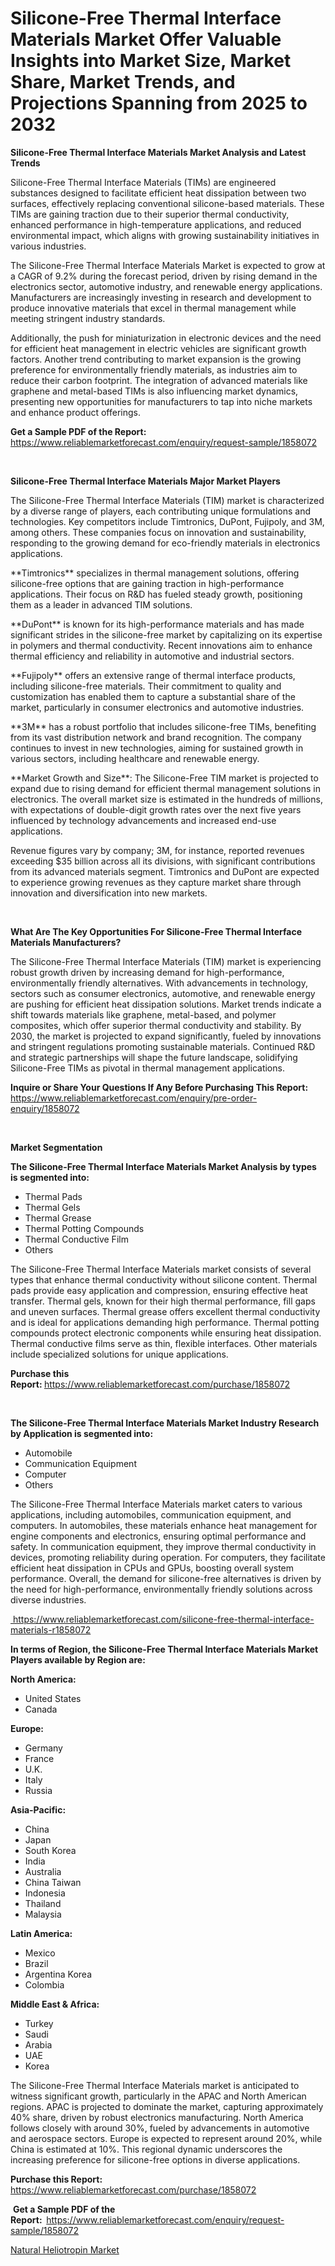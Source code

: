 <p><h1>Silicone-Free Thermal Interface Materials Market Offer Valuable Insights into Market Size, Market Share, Market Trends, and Projections Spanning from 2025 to 2032</h1></p><p><strong>Silicone-Free Thermal Interface Materials Market Analysis and Latest Trends</strong></p>
<p><p>Silicone-Free Thermal Interface Materials (TIMs) are engineered substances designed to facilitate efficient heat dissipation between two surfaces, effectively replacing conventional silicone-based materials. These TIMs are gaining traction due to their superior thermal conductivity, enhanced performance in high-temperature applications, and reduced environmental impact, which aligns with growing sustainability initiatives in various industries.</p><p>The Silicone-Free Thermal Interface Materials Market is expected to grow at a CAGR of 9.2% during the forecast period, driven by rising demand in the electronics sector, automotive industry, and renewable energy applications. Manufacturers are increasingly investing in research and development to produce innovative materials that excel in thermal management while meeting stringent industry standards. </p><p>Additionally, the push for miniaturization in electronic devices and the need for efficient heat management in electric vehicles are significant growth factors. Another trend contributing to market expansion is the growing preference for environmentally friendly materials, as industries aim to reduce their carbon footprint. The integration of advanced materials like graphene and metal-based TIMs is also influencing market dynamics, presenting new opportunities for manufacturers to tap into niche markets and enhance product offerings.</p></p>
<p><strong>Get a Sample PDF of the Report:&nbsp;</strong> <a href="https://www.reliablemarketforecast.com/enquiry/request-sample/1858072?utm_campaign=1144&utm_medium=2&utm_source=Github&utm_content=ia&utm_term=03022025&utm_id=silicone-free-thermal-interface-materials">https://www.reliablemarketforecast.com/enquiry/request-sample/1858072</a></p>
<p>&nbsp;</p>
<p><strong>Silicone-Free Thermal Interface Materials Major Market Players</strong></p>
<p><p>The Silicone-Free Thermal Interface Materials (TIM) market is characterized by a diverse range of players, each contributing unique formulations and technologies. Key competitors include Timtronics, DuPont, Fujipoly, and 3M, among others. These companies focus on innovation and sustainability, responding to the growing demand for eco-friendly materials in electronics applications.</p><p>**Timtronics** specializes in thermal management solutions, offering silicone-free options that are gaining traction in high-performance applications. Their focus on R&D has fueled steady growth, positioning them as a leader in advanced TIM solutions.</p><p>**DuPont** is known for its high-performance materials and has made significant strides in the silicone-free market by capitalizing on its expertise in polymers and thermal conductivity. Recent innovations aim to enhance thermal efficiency and reliability in automotive and industrial sectors.</p><p>**Fujipoly** offers an extensive range of thermal interface products, including silicone-free materials. Their commitment to quality and customization has enabled them to capture a substantial share of the market, particularly in consumer electronics and automotive industries.</p><p>**3M** has a robust portfolio that includes silicone-free TIMs, benefiting from its vast distribution network and brand recognition. The company continues to invest in new technologies, aiming for sustained growth in various sectors, including healthcare and renewable energy.</p><p>**Market Growth and Size**: The Silicone-Free TIM market is projected to expand due to rising demand for efficient thermal management solutions in electronics. The overall market size is estimated in the hundreds of millions, with expectations of double-digit growth rates over the next five years influenced by technology advancements and increased end-use applications.</p><p>Revenue figures vary by company; 3M, for instance, reported revenues exceeding $35 billion across all its divisions, with significant contributions from its advanced materials segment. Timtronics and DuPont are expected to experience growing revenues as they capture market share through innovation and diversification into new markets.</p></p>
<p>&nbsp;</p>
<p><strong>What Are The Key Opportunities For Silicone-Free Thermal Interface Materials Manufacturers?</strong></p>
<p><p>The Silicone-Free Thermal Interface Materials (TIM) market is experiencing robust growth driven by increasing demand for high-performance, environmentally friendly alternatives. With advancements in technology, sectors such as consumer electronics, automotive, and renewable energy are pushing for efficient heat dissipation solutions. Market trends indicate a shift towards materials like graphene, metal-based, and polymer composites, which offer superior thermal conductivity and stability. By 2030, the market is projected to expand significantly, fueled by innovations and stringent regulations promoting sustainable materials. Continued R&D and strategic partnerships will shape the future landscape, solidifying Silicone-Free TIMs as pivotal in thermal management applications.</p></p>
<p><strong>Inquire or Share Your Questions If Any Before Purchasing This Report:</strong> <a href="https://www.reliablemarketforecast.com/enquiry/pre-order-enquiry/1858072?utm_campaign=1144&utm_medium=2&utm_source=Github&utm_content=ia&utm_term=03022025&utm_id=silicone-free-thermal-interface-materials">https://www.reliablemarketforecast.com/enquiry/pre-order-enquiry/1858072</a></p>
<p>&nbsp;</p>
<p><strong>Market Segmentation</strong></p>
<p><strong>The Silicone-Free Thermal Interface Materials Market Analysis by types is segmented into:</strong></p>
<p><ul><li>Thermal Pads</li><li>Thermal Gels</li><li>Thermal Grease</li><li>Thermal Potting Compounds</li><li>Thermal Conductive Film</li><li>Others</li></ul></p>
<p><p>The Silicone-Free Thermal Interface Materials market consists of several types that enhance thermal conductivity without silicone content. Thermal pads provide easy application and compression, ensuring effective heat transfer. Thermal gels, known for their high thermal performance, fill gaps and uneven surfaces. Thermal grease offers excellent thermal conductivity and is ideal for applications demanding high performance. Thermal potting compounds protect electronic components while ensuring heat dissipation. Thermal conductive films serve as thin, flexible interfaces. Other materials include specialized solutions for unique applications.</p></p>
<p><strong>Purchase this Report:&nbsp;</strong><a href="https://www.reliablemarketforecast.com/purchase/1858072?utm_campaign=1144&utm_medium=2&utm_source=Github&utm_content=ia&utm_term=03022025&utm_id=silicone-free-thermal-interface-materials">https://www.reliablemarketforecast.com/purchase/1858072</a></p>
<p>&nbsp;</p>
<p><strong>The Silicone-Free Thermal Interface Materials Market Industry Research by Application is segmented into:</strong></p>
<p><ul><li>Automobile</li><li>Communication Equipment</li><li>Computer</li><li>Others</li></ul></p>
<p><p>The Silicone-Free Thermal Interface Materials market caters to various applications, including automobiles, communication equipment, and computers. In automobiles, these materials enhance heat management for engine components and electronics, ensuring optimal performance and safety. In communication equipment, they improve thermal conductivity in devices, promoting reliability during operation. For computers, they facilitate efficient heat dissipation in CPUs and GPUs, boosting overall system performance. Overall, the demand for silicone-free alternatives is driven by the need for high-performance, environmentally friendly solutions across diverse industries.</p></p>
<p><a href="https://www.reliablemarketforecast.com/silicone-free-thermal-interface-materials-r1858072?utm_campaign=1144&utm_medium=2&utm_source=Github&utm_content=ia&utm_term=03022025&utm_id=silicone-free-thermal-interface-materials">&nbsp;https://www.reliablemarketforecast.com/silicone-free-thermal-interface-materials-r1858072</a></p>
<p><strong>In terms of Region, the Silicone-Free Thermal Interface Materials Market Players available by Region are:</strong></p>
<p>
    <p> <strong> North America: </strong>
        <ul>
            <li>United States</li>
            <li>Canada</li>
        </ul>
        </p> 
    <p> <strong> Europe: </strong>
        <ul>
            <li>Germany</li>
            <li>France</li>
            <li>U.K.</li>
            <li>Italy</li>
            <li>Russia</li>
        </ul>
        </p> 
    <p> <strong> Asia-Pacific: </strong>
        <ul>
            <li>China</li>
            <li>Japan</li>
            <li>South Korea</li>
            <li>India</li>
            <li>Australia</li>
            <li>China Taiwan</li>
            <li>Indonesia</li>
            <li>Thailand</li>
            <li>Malaysia</li>
        </ul>
        </p> 
    <p> <strong> Latin America: </strong>
        <ul>
            <li>Mexico</li>
            <li>Brazil</li>
            <li>Argentina Korea</li>
            <li>Colombia</li>
        </ul>
        </p> 
    <p> <strong> Middle East & Africa: </strong>
        <ul>
            <li>Turkey</li>
            <li>Saudi</li>
            <li>Arabia</li>
            <li>UAE</li>
            <li>Korea</li>
        </ul>
    </p>
    </p>
<p><p>The Silicone-Free Thermal Interface Materials market is anticipated to witness significant growth, particularly in the APAC and North American regions. APAC is projected to dominate the market, capturing approximately 40% share, driven by robust electronics manufacturing. North America follows closely with around 30%, fueled by advancements in automotive and aerospace sectors. Europe is expected to represent around 20%, while China is estimated at 10%. This regional dynamic underscores the increasing preference for silicone-free options in diverse applications.</p></p>
<p><strong>Purchase this Report: </strong><a href="https://www.reliablemarketforecast.com/purchase/1858072?utm_campaign=1144&utm_medium=2&utm_source=Github&utm_content=ia&utm_term=03022025&utm_id=silicone-free-thermal-interface-materials">https://www.reliablemarketforecast.com/purchase/1858072</a></p>
<p>&nbsp;<strong>Get a Sample PDF of the Report:&nbsp;&nbsp;</strong><a href="https://www.reliablemarketforecast.com/enquiry/request-sample/1858072?utm_campaign=1144&utm_medium=2&utm_source=Github&utm_content=ia&utm_term=03022025&utm_id=silicone-free-thermal-interface-materials">https://www.reliablemarketforecast.com/enquiry/request-sample/1858072</a></p>
<p><strong></strong></p>
<p><p><a href="https://github.com/mabutironaldo/Market-Research-Report-List-7/blob/main/natural-heliotropin-market.md?utm_campaign=1144&utm_medium=2&utm_source=Github&utm_content=ia&utm_term=03022025&utm_id=silicone-free-thermal-interface-materials">Natural Heliotropin Market</a></p></p>